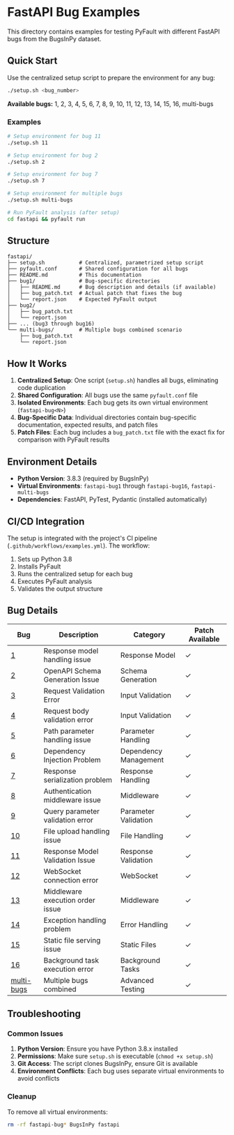 # FastAPI Bug Examples

This directory contains examples for testing PyFault with different FastAPI bugs from the BugsInPy dataset.

## Quick Start

Use the centralized setup script to prepare the environment for any bug:

```bash
./setup.sh <bug_number>
```

**Available bugs:** 1, 2, 3, 4, 5, 6, 7, 8, 9, 10, 11, 12, 13, 14, 15, 16, multi-bugs

### Examples

```bash
# Setup environment for bug 11
./setup.sh 11

# Setup environment for bug 2  
./setup.sh 2

# Setup environment for bug 7
./setup.sh 7

# Setup environment for multiple bugs
./setup.sh multi-bugs

# Run PyFault analysis (after setup)
cd fastapi && pyfault run
```

## Structure

```
fastapi/
├── setup.sh           # Centralized, parametrized setup script
├── pyfault.conf       # Shared configuration for all bugs
├── README.md          # This documentation
├── bug1/              # Bug-specific directories
│   ├── README.md      # Bug description and details (if available)
│   ├── bug_patch.txt  # Actual patch that fixes the bug
│   └── report.json    # Expected PyFault output
├── bug2/
│   ├── bug_patch.txt
│   └── report.json
├── ... (bug3 through bug16)
└── multi-bugs/        # Multiple bugs combined scenario
    ├── bug_patch.txt
    └── report.json
```

## How It Works

1. **Centralized Setup**: One script (`setup.sh`) handles all bugs, eliminating code duplication
2. **Shared Configuration**: All bugs use the same `pyfault.conf` file
3. **Isolated Environments**: Each bug gets its own virtual environment (`fastapi-bug<N>`)
4. **Bug-Specific Data**: Individual directories contain bug-specific documentation, expected results, and patch files
5. **Patch Files**: Each bug includes a `bug_patch.txt` file with the exact fix for comparison with PyFault results

## Environment Details

- **Python Version**: 3.8.3 (required by BugsInPy)
- **Virtual Environments**: `fastapi-bug1` through `fastapi-bug16`, `fastapi-multi-bugs`
- **Dependencies**: FastAPI, PyTest, Pydantic (installed automatically)

## CI/CD Integration

The setup is integrated with the project's CI pipeline (`.github/workflows/examples.yml`). The workflow:

1. Sets up Python 3.8
2. Installs PyFault 
3. Runs the centralized setup for each bug
4. Executes PyFault analysis
5. Validates the output structure

## Bug Details

| Bug | Description | Category | Patch Available |
|-----|-------------|----------|-----------------|
| [1](bug1/) | Response model handling issue | Response Model | ✓ |
| [2](bug2/) | OpenAPI Schema Generation Issue | Schema Generation | ✓ |
| [3](bug3/) | Request Validation Error | Input Validation | ✓ |
| [4](bug4/) | Request body validation error | Input Validation | ✓ |
| [5](bug5/) | Path parameter handling issue | Parameter Handling | ✓ |
| [6](bug6/) | Dependency Injection Problem | Dependency Management | ✓ |
| [7](bug7/) | Response serialization problem | Response Handling | ✓ |
| [8](bug8/) | Authentication middleware issue | Middleware | ✓ |
| [9](bug9/) | Query parameter validation error | Parameter Validation | ✓ |
| [10](bug10/) | File upload handling issue | File Handling | ✓ |
| [11](bug11/) | Response Model Validation Issue | Response Validation | ✓ |
| [12](bug12/) | WebSocket connection error | WebSocket | ✓ |
| [13](bug13/) | Middleware execution order issue | Middleware | ✓ |
| [14](bug14/) | Exception handling problem | Error Handling | ✓ |
| [15](bug15/) | Static file serving issue | Static Files | ✓ |
| [16](bug16/) | Background task execution error | Background Tasks | ✓ |
| [multi-bugs](multi-bugs/) | Multiple bugs combined | Advanced Testing | ✓ |

## Troubleshooting

### Common Issues

1. **Python Version**: Ensure you have Python 3.8.x installed
2. **Permissions**: Make sure `setup.sh` is executable (`chmod +x setup.sh`)
3. **Git Access**: The script clones BugsInPy, ensure Git is available
4. **Environment Conflicts**: Each bug uses separate virtual environments to avoid conflicts

### Cleanup

To remove all virtual environments:

```bash
rm -rf fastapi-bug* BugsInPy fastapi
```
